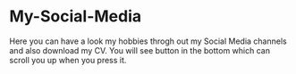 # My-Social-Media
Here you can have a look my hobbies throgh out my Social Media channels and also download my CV.
You will see button in the bottom which can scroll you up when you press it.
